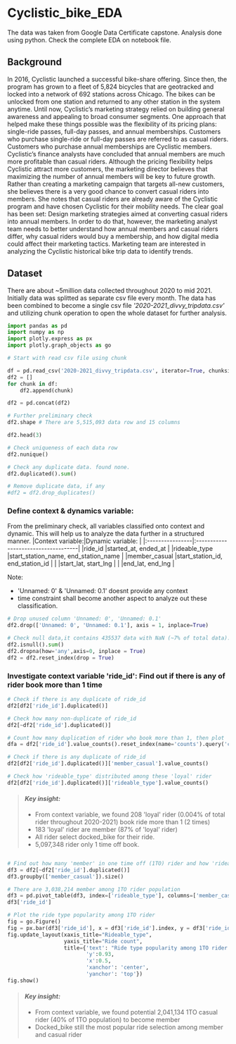 # Cyclistic_bike_EDA
The data was taken from Google Data Certificate capstone. Analysis done using python. Check the complete EDA on notebook file.

## Background
In 2016, Cyclistic launched a successful bike-share offering. Since then, the program has grown to a fleet of 5,824 bicycles that are geotracked and locked into a network of 692 stations across Chicago. The bikes can be unlocked from one station and returned to any other station in the system anytime.
Until now, Cyclistic’s marketing strategy relied on building general awareness and appealing to broad consumer segments. One approach that helped make these things possible was the flexibility of its pricing plans: single-ride passes, full-day passes, and annual memberships. Customers who purchase single-ride or full-day passes are referred to as casual riders. Customers who purchase annual memberships are Cyclistic members.
Cyclistic’s finance analysts have concluded that annual members are much more profitable than casual riders. Although the pricing flexibility helps Cyclistic attract more customers, the marketing director believes that maximizing the number of annual members will be key to future growth. Rather than creating a marketing campaign that targets all-new customers, she believes there is a very good chance to convert casual riders into members. She notes that casual riders are already aware of the Cyclistic program and have chosen Cyclistic for their mobility needs.
The clear goal has been set: Design marketing strategies aimed at converting casual riders into annual members. In order to do that, however, the marketing analyst team needs to better understand how annual members and casual riders differ, why casual riders would buy a membership, and how digital media could affect their marketing tactics. Marketing team are interested in analyzing the Cyclistic historical bike trip data to identify trends.

## Dataset
There are about ~5million data collected throughout 2020 to mid 2021. Initially data was splitted as separate csv file every month. The data has been combined to become a single csv file *'2020-2021_divvy_tripdata.csv'* and utilizing chunk operation to open the whole dataset for further analysis.

```python
import pandas as pd
import numpy as np
import plotly.express as px
import plotly.graph_objects as go
```

```python
# Start with read csv file using chunk

df = pd.read_csv('2020-2021_divvy_tripdata.csv', iterator=True, chunksize=1000)
df2 = []
for chunk in df:
    df2.append(chunk)

df2 = pd.concat(df2)
```

```python
# Further preliminary check 
df2.shape # There are 5,515,093 data row and 15 columns

df2.head(3)

# Check uniqueness of each data row
df2.nunique()

# Check any duplicate data. found none.
df2.duplicated().sum()

# Remove duplicate data, if any
#df2 = df2.drop_duplicates()
```

### Define context & dynamics variable:
From the preliminary check, all variables classified onto context and dynamic. This will help us to analyze the data further in a structured manner.
|Context variable:|Dynamic variable:                    |
|:----------------|:------------------------------------|
|ride_id          |started_at, ended_at                 |
|rideable_type    |start_station_name, end_station_name |
|member_casual    |start_station_id, end_station_id     |
|                 |start_lat, start_lng                 |
|                 |end_lat, end_lng                     |

Note:
- 'Unnamed: 0' & 'Unnamed: 0.1' doesnt provide any context<br>
- time constraint shall become another aspect to analyze out these classification.

```python
# Drop unused column 'Unnamed: 0', 'Unnamed: 0.1'
df2.drop(['Unnamed: 0', 'Unnamed: 0.1'], axis = 1, inplace=True)

# Check null data,it contains 435537 data with NaN (~7% of total data). Drop the null data.
df2.isnull().sum() 
df2.dropna(how='any',axis=0, inplace = True)
df2 = df2.reset_index(drop = True)
```
### Investigate context variable 'ride_id': Find out if there is any of rider book more than 1 time
```python
# Check if there is any duplicate of ride_id
df2[df2['ride_id'].duplicated()]

# Check how many non-duplicate of ride_id
df2[~df2['ride_id'].duplicated()]

# Count how many duplication of rider who book more than 1, then plot
dfa = df2['ride_id'].value_counts().reset_index(name='counts').query('counts > 1')

# Check if there is any duplicate of ride_id
df2[df2['ride_id'].duplicated()]['member_casual'].value_counts()

# Check how 'rideable_type' distributed among these 'loyal' rider
df2[df2['ride_id'].duplicated()]['rideable_type'].value_counts()
```
> #### *Key insight:*
> * From context variable, we found 208 'loyal' rider (0.004% of total rider throughout 2020-2021) book ride more than 1 (2 times)
> * 183 'loyal' rider are member (87% of 'loyal' rider) 
> * All rider select docked_bike for their ride.
> * 5,097,348 rider only 1 time off book.

```python

# Find out how many 'member' in one time off (1TO) rider and how 'rideable_type' distributed among them
df3 = df2[~df2['ride_id'].duplicated()]
df3.groupby(['member_casual']).size()

# There are 3,038,214 member among 1TO rider population
df3 = pd.pivot_table(df3, index=['rideable_type'], columns=['member_casual'], values = ['ride_id'], aggfunc='count')
df3['ride_id']

# Plot the ride type popularity among 1TO rider
fig = go.Figure()
fig = px.bar(df3['ride_id'], x = df3['ride_id'].index, y = df3['ride_id'].columns, barmode='group')
fig.update_layout(xaxis_title="Rideable_type",
                  yaxis_title="Ride count",
                  title={'text': "Ride type popularity among 1TO rider in 2020-2021",
                         'y':0.93,
                         'x':0.5,
                         'xanchor': 'center',
                         'yanchor': 'top'})
fig.show()
```
> #### *Key insight:*
> * From context variable, we found potential 2,041,134 1TO casual rider (40% of 1TO population) to become member
> * Docked_bike still the most popular ride selection among member and casual rider 
